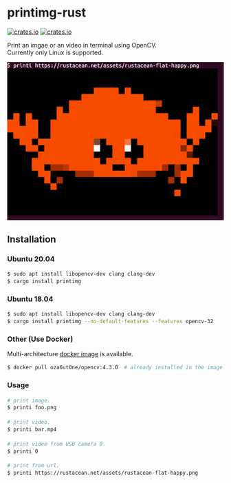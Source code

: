 # printimg-rust

[![crates.io](https://img.shields.io/crates/v/printimg.svg)](https://crates.io/crates/printimg/)
[![crates.io](https://img.shields.io/crates/d/printimg)](https://crates.io/crates/printimg/)

Print an imgae or an video in terminal using OpenCV.  
Currently only Linux is supported.

![ferris](https://raw.githubusercontent.com/oza6ut0ne/printimg-rust/v0.2.0/pic/ferris.png)

## Installation

### Ubuntu 20.04

```sh
$ sudo apt install libopencv-dev clang clang-dev
$ cargo install printimg
```

### Ubuntu 18.04

```sh
$ sudo apt install libopencv-dev clang clang-dev
$ cargo install printimg --no-default-features --features opencv-32
```

### Other (Use Docker)

Multi-architecture [docker image](https://hub.docker.com/repository/docker/oza6ut0ne/opencv) is available.

```sh
$ docker pull oza6ut0ne/opencv:4.3.0  # already installed in the image!
```

### Usage

```sh
# print image.
$ printi foo.png

# print video.
$ printi bar.mp4

# print video from USB camera 0.
$ printi 0

# print from url.
$ printi https://rustacean.net/assets/rustacean-flat-happy.png
```


